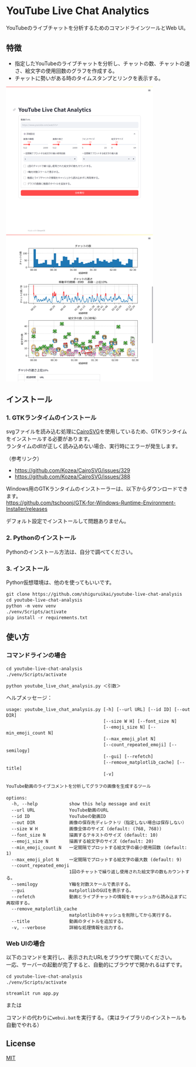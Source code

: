 # YouTube Live Chat Analytics
YouTubeのライブチャットを分析するためのコマンドラインツールとWeb UI。

## 特徴

- 指定したYouTubeのライブチャットを分析し、チャットの数、チャットの速さ、絵文字の使用回数のグラフを作成する。
- チャットに勢いがある時のタイムスタンプとリンクを表示する。

<p>
    <img src="https://github.com/shiguruikai/screenshots/raw/main/ylca_webui_002.png" width="400">
    <img src="https://github.com/shiguruikai/screenshots/raw/main/ylca_webui_003.png" width="400">
</p>

## インストール

### 1. GTKランタイムのインストール

svgファイルを読み込む処理に[CairoSVG](https://github.com/Kozea/CairoSVG)を使用しているため、GTKランタイムをインストールする必要があります。<br>
ランタイムのdllが正しく読み込めない場合、実行時にエラーが発生します。<br>

（参考リンク）
- https://github.com/Kozea/CairoSVG/issues/329
- https://github.com/Kozea/CairoSVG/issues/388

Windows用のGTKランタイムのインストーラーは、以下からダウンロードできます。<br>
https://github.com/tschoonj/GTK-for-Windows-Runtime-Environment-Installer/releases

デフォルト設定でインストールして問題ありません。

### 2. Pythonのインストール

Pythonのインストール方法は、自分で調べてください。

### 3. インストール

Python仮想環境は、他のを使ってもいいです。

```shell
git clone https://github.com/shiguruikai/youtube-live-chat-analysis
cd youtube-live-chat-analysis
python -m venv venv
./venv/Scripts/activate
pip install -r requirements.txt
```

## 使い方

### コマンドラインの場合

```shell
cd youtube-live-chat-analysis
./venv/Scripts/activate
```

```
python youtube_live_chat_analysis.py ＜引数＞
```

ヘルプメッセージ：
```
usage: youtube_live_chat_analysis.py [-h] [--url URL] [--id ID] [--out DIR]
                                     [--size W H] [--font_size N]
                                     [--emoji_size N] [--min_emoji_count N]
                                     [--max_emoji_plot N]
                                     [--count_repeated_emoji] [--semilogy]
                                     [--gui] [--refetch]
                                     [--remove_matplotlib_cache] [--title]
                                     [-v]

YouTube動画のライブコメントを分析してグラフの画像を生成するツール

options:
  -h, --help            show this help message and exit
  --url URL             YouTube動画のURL
  --id ID               YouTubeの動画ID
  --out DIR             画像の保存先ディレクトリ（指定しない場合は保存しない）
  --size W H            画像全体のサイズ (default: (768, 768))
  --font_size N         描画するテキストのサイズ (default: 10)
  --emoji_size N        描画する絵文字のサイズ (default: 20)
  --min_emoji_count N   一定間隔でプロットする絵文字の最小使用回数 (default: 1)
  --max_emoji_plot N    一定間隔でプロットする絵文字の最大数 (default: 9)
  --count_repeated_emoji
                        1回のチャットで繰り返し使用された絵文字の数もカウントする。
  --semilogy            Y軸を対数スケールで表示する。
  --gui                 matplotlibのGUIを表示する。
  --refetch             動画とライブチャットの情報をキャッシュから読み込まずに再取得する。
  --remove_matplotlib_cache
                        matplotlibのキャッシュを削除してから実行する。
  --title               動画のタイトルを追加する。
  -v, --verbose         詳細な処理情報を出力する。
```

### Web UIの場合

以下のコマンドを実行し、表示されたURLをブラウザで開いてください。<br>
一応、サーバーの起動が完了すると、自動的にブラウザで開かれるはずです。

```shell
cd youtube-live-chat-analysis
./venv/Scripts/activate
```

```
streamlit run app.py
```

または

コマンドの代わりに`webui.bat`を実行する。（実はライブラリのインストールも自動でやれる）

## License

[MIT](/LICENSE)
